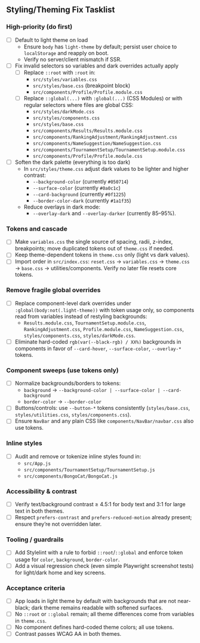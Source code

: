 ## Styling/Theming Fix Tasklist

### High-priority (do first)
- [ ] Default to light theme on load
  - Ensure `body` has `light-theme` by default; persist user choice to `localStorage` and reapply on boot.
  - Verify no server/client mismatch if SSR.
- [ ] Fix invalid selectors so variables and dark overrides actually apply
  - [ ] Replace `::root` with `:root` in:
    - `src/styles/variables.css`
    - `src/styles/base.css` (breakpoint block)
    - `src/components/Profile/Profile.module.css`
  - [ ] Replace `::global(...)` with `:global(...)` (CSS Modules) or with regular selectors where files are global CSS:
    - `src/styles/darkMode.css`
    - `src/styles/components.css`
    - `src/styles/base.css`
    - `src/components/Results/Results.module.css`
    - `src/components/RankingAdjustment/RankingAdjustment.css`
    - `src/components/NameSuggestion/NameSuggestion.css`
    - `src/components/TournamentSetup/TournamentSetup.module.css`
    - `src/components/Profile/Profile.module.css`
- [ ] Soften the dark palette (everything is too dark)
  - In `src/styles/theme.css` adjust dark values to be lighter and higher contrast:
    - `--background-color` (currently `#050714`)
    - `--surface-color` (currently `#0a0c1c`)
    - `--card-background` (currently `#0f1225`)
    - `--border-color-dark` (currently `#1a1f35`)
  - Reduce overlays in dark mode:
    - `--overlay-dark` and `--overlay-darker` (currently 85–95%).

### Tokens and cascade
- [ ] Make `variables.css` the single source of spacing, radii, z-index, breakpoints; move duplicated tokens out of `theme.css` if needed.
- [ ] Keep theme-dependent tokens in `theme.css` only (light vs dark values).
- [ ] Import order in `src/index.css`: `reset.css` → `variables.css` → `theme.css` → `base.css` → utilities/components. Verify no later file resets core tokens.

### Remove fragile global overrides
- [ ] Replace component-level dark overrides under `:global(body:not(.light-theme))` with token usage only, so components read from variables instead of restyling backgrounds:
  - `Results.module.css`, `TournamentSetup.module.css`, `RankingAdjustment.css`, `Profile.module.css`, `NameSuggestion.css`, `styles/components.css`, `styles/darkMode.css`.
- [ ] Eliminate hard-coded `rgb(var(--black-rgb) / XX%)` backgrounds in components in favor of `--card-hover`, `--surface-color`, `--overlay-*` tokens.

### Component sweeps (use tokens only)
- [ ] Normalize backgrounds/borders to tokens:
  - `background` → `--background-color | --surface-color | --card-background`
  - `border-color` → `--border-color`
- [ ] Buttons/controls: use `--button-*` tokens consistently (`styles/base.css`, `styles/utilities.css`, `styles/components.css`).
- [ ] Ensure `NavBar` and any plain CSS like `components/NavBar/navbar.css` also use tokens.

### Inline styles
- [ ] Audit and remove or tokenize inline styles found in:
  - `src/App.js`
  - `src/components/TournamentSetup/TournamentSetup.js`
  - `src/components/BongoCat/BongoCat.js`

### Accessibility & contrast
- [ ] Verify text/background contrast ≥ 4.5:1 for body text and 3:1 for large text in both themes.
- [ ] Respect `prefers-contrast` and `prefers-reduced-motion` already present; ensure they’re not overridden later.

### Tooling / guardrails
- [ ] Add Stylelint with a rule to forbid `::root`/`::global` and enforce token usage for `color`, `background`, `border-color`.
- [ ] Add a visual regression check (even simple Playwright screenshot tests) for light/dark home and key screens.

### Acceptance criteria
- [ ] App loads in light theme by default with backgrounds that are not near-black; dark theme remains readable with softened surfaces.
- [ ] No `::root` or `::global` remain; all theme differences come from variables in `theme.css`.
- [ ] No component defines hard-coded theme colors; all use tokens.
- [ ] Contrast passes WCAG AA in both themes.